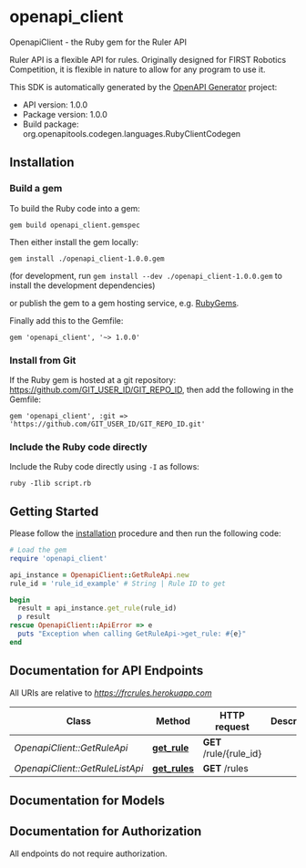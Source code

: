 # openapi_client

OpenapiClient - the Ruby gem for the Ruler API

Ruler API is a flexible API for rules. Originally designed for FIRST Robotics Competition, it is flexible in nature to allow for any program to use it.

This SDK is automatically generated by the [OpenAPI Generator](https://openapi-generator.tech) project:

- API version: 1.0.0
- Package version: 1.0.0
- Build package: org.openapitools.codegen.languages.RubyClientCodegen

## Installation

### Build a gem

To build the Ruby code into a gem:

```shell
gem build openapi_client.gemspec
```

Then either install the gem locally:

```shell
gem install ./openapi_client-1.0.0.gem
```

(for development, run `gem install --dev ./openapi_client-1.0.0.gem` to install the development dependencies)

or publish the gem to a gem hosting service, e.g. [RubyGems](https://rubygems.org/).

Finally add this to the Gemfile:

    gem 'openapi_client', '~> 1.0.0'

### Install from Git

If the Ruby gem is hosted at a git repository: https://github.com/GIT_USER_ID/GIT_REPO_ID, then add the following in the Gemfile:

    gem 'openapi_client', :git => 'https://github.com/GIT_USER_ID/GIT_REPO_ID.git'

### Include the Ruby code directly

Include the Ruby code directly using `-I` as follows:

```shell
ruby -Ilib script.rb
```

## Getting Started

Please follow the [installation](#installation) procedure and then run the following code:

```ruby
# Load the gem
require 'openapi_client'

api_instance = OpenapiClient::GetRuleApi.new
rule_id = 'rule_id_example' # String | Rule ID to get

begin
  result = api_instance.get_rule(rule_id)
  p result
rescue OpenapiClient::ApiError => e
  puts "Exception when calling GetRuleApi->get_rule: #{e}"
end

```

## Documentation for API Endpoints

All URIs are relative to *https://frcrules.herokuapp.com*

Class | Method | HTTP request | Description
------------ | ------------- | ------------- | -------------
*OpenapiClient::GetRuleApi* | [**get_rule**](docs/GetRuleApi.md#get_rule) | **GET** /rule/{rule_id} | 
*OpenapiClient::GetRuleListApi* | [**get_rules**](docs/GetRuleListApi.md#get_rules) | **GET** /rules | 


## Documentation for Models



## Documentation for Authorization

 All endpoints do not require authorization.

